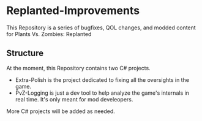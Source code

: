 # Replanted-Improvements
This Repository is a series of bugfixes, QOL changes, and modded content for Plants Vs. Zombies: Replanted

## Structure
At the moment, this Repository contains two C# projects.
- Extra-Polish is the project dedicated to fixing all the oversights in the game. 
- PvZ-Logging is just a dev tool to help analyze the game's internals in real time. It's only meant for mod develeopers.

More C# projects will be added as needed.
